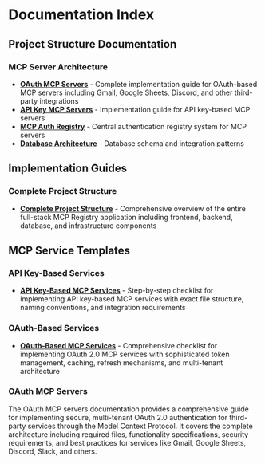 # Documentation Index

## Project Structure Documentation

### MCP Server Architecture
- **[OAuth MCP Servers](project-structure/oauth-mcp-servers.md)** - Complete implementation guide for OAuth-based MCP servers including Gmail, Google Sheets, Discord, and other third-party integrations
- **[API Key MCP Servers](project-structure/apikey-based-mcp-servers.md)** - Implementation guide for API key-based MCP servers
- **[MCP Auth Registry](project-structure/mcp-auth-registry.md)** - Central authentication registry system for MCP servers
- **[Database Architecture](project-structure/database-architecture.md)** - Database schema and integration patterns

## Implementation Guides

### Complete Project Structure
- **[Complete Project Structure](project-structure/complete-project-structure.md)** - Comprehensive overview of the entire full-stack MCP Registry application including frontend, backend, database, and infrastructure components

## MCP Service Templates

### API Key-Based Services
- **[API Key-Based MCP Services](mcp-template/apikey-based.md)** - Step-by-step checklist for implementing API key-based MCP services with exact file structure, naming conventions, and integration requirements

### OAuth-Based Services
- **[OAuth-Based MCP Services](mcp-template/oauth-based.md)** - Comprehensive checklist for implementing OAuth 2.0 MCP services with sophisticated token management, caching, refresh mechanisms, and multi-tenant architecture

### OAuth MCP Servers
The OAuth MCP servers documentation provides a comprehensive guide for implementing secure, multi-tenant OAuth 2.0 authentication for third-party services through the Model Context Protocol. It covers the complete architecture including required files, functionality specifications, security requirements, and best practices for services like Gmail, Google Sheets, Discord, Slack, and others.